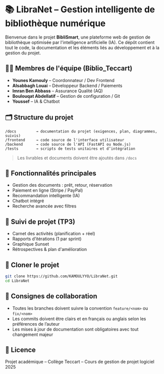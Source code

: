 
# 📚 LibraNet – Gestion intelligente de bibliothèque numérique

Bienvenue dans le projet **BibliSmart**, une plateforme web de gestion de bibliothèque optimisée par l'intelligence artificielle (IA). Ce dépôt contient tout le code, la documentation et les éléments liés au développement et à la gestion du projet.

## 🧑‍💻 Membres de l'équipe (Biblio_Teccart)
- **Younes Kamouly** – Coordonnateur / Dev Frontend
- **Alsabbagh Louai** – Développeur Backend / Paiements
- **Imran Ben Abbass** – Assurance Qualité (AQ)
- **Boulouqat Abdellatif** – Gestion de configuration / Git
- **Youssef** – IA & Chatbot

## 🗂️ Structure du projet
```
/docs         → documentation du projet (exigences, plan, diagrammes, suivis)
/frontend     → code source de l'interface utilisateur
/backend      → code source de l'API (FastAPI ou Node.js)
/tests        → scripts de tests unitaires et d’intégration
```
> Les livrables et documents doivent être ajoutés dans `/docs`

## 🚀 Fonctionnalités principales
- Gestion des documents : prêt, retour, réservation
- Paiement en ligne (Stripe / PayPal)
- Recommandation intelligente (IA)
- Chatbot intégré
- Recherche avancée avec filtres

## 📅 Suivi de projet (TP3)
- Carnet des activités (planification + réel)
- Rapports d’itérations (1 par sprint)
- Graphique Sunset
- Rétrospectives & plan d'amélioration

## 🔧 Cloner le projet
```bash
git clone https://github.com/KAMOULYYO/LibraNet.git
cd LibraNet
```

## 📌 Consignes de collaboration
- Toutes les branches doivent suivre la convention `feature/<nom>` ou `fix/<nom>`
- Les commits doivent être clairs et en français ou anglais selon les préférences de l’auteur
- Les mises à jour de documentation sont obligatoires avec tout changement majeur

## 📄 Licence
Projet académique – Collège Teccart – Cours de gestion de projet logiciel 2025
